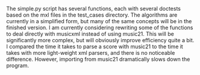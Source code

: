 The simple.py script has several functions, each with several doctests
based on the mxl files in the test_cases directory.  The algorithms are 
currently in a simplified form, but many of the same concepts will be
in the finished version.  I am currently considering rewriting some
of the functions to deal directly with musicxml instead of using music21.
This will be significantly more complex, but will obviously improve
efficiency quite a bit. I compared the time it takes to parse a score with
music21 to the time it takes with more light-weight xml parsers, and there
is no noticeable difference.  However, importing from music21 dramatically
slows down the program.  
